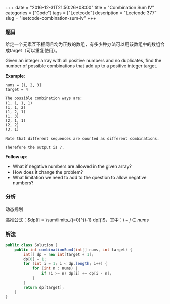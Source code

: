 +++
date = "2016-12-31T21:50:26+08:00"
title = "Combination Sum IV"
categories = ["Code"]
tags = ["Leetcode"]
description = "Leetcode 377"
slug = "leetcode-combination-sum-iv"
+++

### 题目

给定一个元素互不相同且均为正数的数组，有多少种办法可以用该数组中的数组合成target（可以重复使用）。

Given an integer array with all positive numbers and no duplicates, find the number of possible combinations that add up to a positive integer target.

__Example__:

```console
nums = [1, 2, 3]
target = 4

The possible combination ways are:
(1, 1, 1, 1)
(1, 1, 2)
(1, 2, 1)
(1, 3)
(2, 1, 1)
(2, 2)
(3, 1)

Note that different sequences are counted as different combinations.

Therefore the output is 7.
```

__Follow up__:

* What if negative numbers are allowed in the given array?
* How does it change the problem?
* What limitation we need to add to the question to allow negative numbers?

### 分析

动态规划

递推公式：$dp[i] = \sum\limits_{j=0}^{i-1} dp[j]$，其中：$i-j \in nums$

### 解法

```java
public class Solution {
    public int combinationSum4(int[] nums, int target) {
        int[] dp = new int[target + 1];
        dp[0] = 1;
        for (int i = 1; i < dp.length; i++) {
            for (int n : nums) {
                if (i >= n) dp[i] += dp[i - n];
            }
        }
        return dp[target];
    }
}
```
